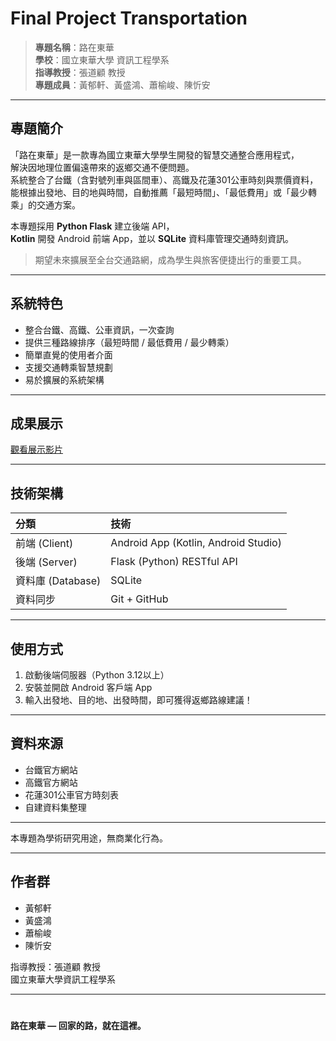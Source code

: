 # Final Project Transportation

> **專題名稱**：路在東華  
> **學校**：國立東華大學 資訊工程學系  
> **指導教授**：張道顧 教授  
> **專題成員**：黃郁軒、黃盛鴻、蕭榆峻、陳忻安

---

##  專題簡介

「路在東華」是一款專為國立東華大學學生開發的智慧交通整合應用程式，  
解決因地理位置偏遠帶來的返鄉交通不便問題。  
系統整合了台鐵（含對號列車與區間車）、高鐵及花蓮301公車時刻與票價資料，  
能根據出發地、目的地與時間，自動推薦「最短時間」、「最低費用」或「最少轉乘」的交通方案。  

本專題採用 **Python Flask** 建立後端 API，  
**Kotlin** 開發 Android 前端 App，並以 **SQLite** 資料庫管理交通時刻資訊。

>  期望未來擴展至全台交通路網，成為學生與旅客便捷出行的重要工具。

---

##  系統特色

- 整合台鐵、高鐵、公車資訊，一次查詢
- 提供三種路線排序（最短時間 / 最低費用 / 最少轉乘）
- 簡單直覺的使用者介面
- 支援交通轉乘智慧規劃
- 易於擴展的系統架構

---

##  成果展示

 [觀看展示影片](https://youtu.be/Nwzx4fR3suA)

---

##  技術架構

| 分類 | 技術 |
| :--- | :--- |
| 前端 (Client) | Android App (Kotlin, Android Studio) |
| 後端 (Server) | Flask (Python) RESTful API |
| 資料庫 (Database) | SQLite |
| 資料同步 | Git + GitHub |

---

##  使用方式

1. 啟動後端伺服器（Python 3.12以上）
2. 安裝並開啟 Android 客戶端 App
3. 輸入出發地、目的地、出發時間，即可獲得返鄉路線建議！

---

##  資料來源

- 台鐵官方網站
- 高鐵官方網站
- 花蓮301公車官方時刻表
- 自建資料集整理

---

 本專題為學術研究用途，無商業化行為。

---

##  作者群

- 黃郁軒
- 黃盛鴻
- 蕭榆峻
- 陳忻安

指導教授：張道顧 教授  
國立東華大學資訊工程學系

---

#  
**路在東華 — 回家的路，就在這裡。** 
